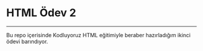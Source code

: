 # HTML Ödev 2
---
Bu repo içerisinde Kodluyoruz HTML eğitimiyle beraber hazırladığım ikinci ödevi barındıyor.


